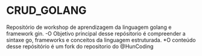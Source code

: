 # CRUD_GOLANG
Repositório de workshop de aprendizagem da linguagem golang e framework gin.
-O Objetivo principal desse repósitorio é compreender a sintaxe go, frameworks e conceitos da linguagem estruturada.
*O conteúdo desse repósitório é um fork do repositorio do @HunCoding
